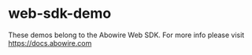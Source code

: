 # web-sdk-demo
These demos belong to the Abowire Web SDK. For more info please visit https://docs.abowire.com
